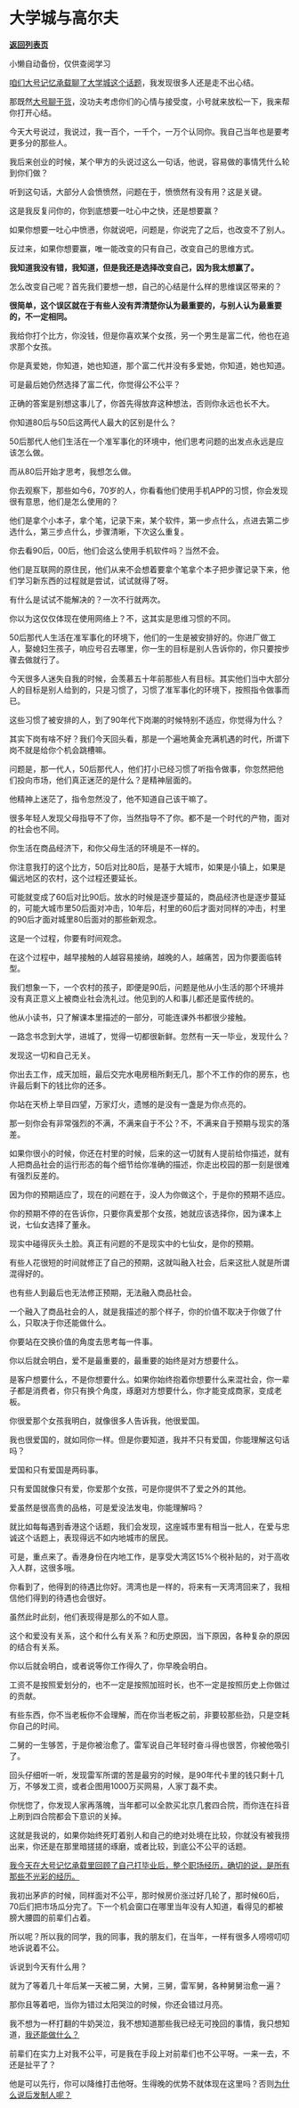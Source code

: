 # 大学城与高尔夫

[**返回列表页**](/gzh/记忆承载3)

小懒自动备份，仅供查阅学习

[咱们大号记忆承载聊了大学城这个话题](http://mp.weixin.qq.com/s?__biz=MzU0MjYwNDU2Mw==&mid=2247507339&idx=1&sn=1da273ca6f7694bd9240229b308d6dd4&chksm=fb1ab1f7cc6d38e171704aaa9733934657795707ddb0094fc67768f22c2309713c0d5169a42b&scene=21#wechat_redirect)，我发现很多人还是走不出心结。

  

那既然[大号聊干货](http://mp.weixin.qq.com/s?__biz=MzU0MjYwNDU2Mw==&mid=2247507339&idx=1&sn=1da273ca6f7694bd9240229b308d6dd4&chksm=fb1ab1f7cc6d38e171704aaa9733934657795707ddb0094fc67768f22c2309713c0d5169a42b&scene=21#wechat_redirect)，没功夫考虑你们的心情与接受度，小号就来放松一下，我来帮你打开心结。  

  

今天大号说过，我说过，我一百个，一千个，一万个认同你。我自己当年也是要考更多分的那些人。

  

我后来创业的时候，某个甲方的头说过这么一句话，他说，容易做的事情凭什么轮到你们做？  

  

听到这句话，大部分人会愤愤然，问题在于，愤愤然有没有用？这是关键。  

  

这是我反复问你的，你到底想要一吐心中之快，还是想要赢？

  

如果你想要一吐心中愤懑，你就说吧，问题是，你说完了之后，也改变不了别人。  

  

反过来，如果你想要赢，唯一能改变的只有自己，改变自己的思维方式。

  

 **我知道我没有错，我知道，但是我还是选择改变自己，因为我太想赢了。**

  

怎么改变自己呢？首先我们要想一想，自己的心结是什么样的思维误区带来的？

  

 **很简单，这个误区就在于有些人没有弄清楚你认为最重要的，与别人认为最重要的，不一定相同。**

  

我给你打个比方，你没钱，但是你喜欢某个女孩，另一个男生是富二代，他也在追求那个女孩。  

  

你是真爱她，你知道，她也知道，那个富二代并没有多爱她，你知道，她也知道。

  

可是最后她仍然选择了富二代，你觉得公不公平？

  

正确的答案是别想这事儿了，你首先得放弃这种想法，否则你永远也长不大。  

  

你知道80后与50后这两代人最大的区别是什么？

  

50后那代人他们生活在一个准军事化的环境中，他们思考问题的出发点永远是应该怎么做。  

  

而从80后开始才思考，我想怎么做。  

  

你去观察下，那些如今6，70岁的人，你看看他们使用手机APP的习惯，你会发现很有意思，他们是怎么使用的？  

  

他们是拿个小本子，拿个笔，记录下来，某个软件，第一步点什么，点进去第二步选什么，第三步点什么，步骤清晰，下次这么重复。

  

你去看90后，00后，他们会这么使用手机软件吗？当然不会。  

  

他们是互联网的原住民，他们从来不会想着要拿个笔拿个本子把步骤记录下来，他们学习新东西的过程就是尝试，试试就得了呀。

  

有什么是试试不能解决的？一次不行就两次。  

  

你以为这仅仅体现在使用网络上？不，这其实是思维习惯的不同。

  

50后那代人生活在准军事化的环境下，他们的一生是被安排好的。你进厂做工人，娶媳妇生孩子，响应号召去哪里，你一生的目标是别人告诉你的，你只要按步骤去做就行了。

  

今天很多人迷失自我的时候，会羡慕五十年前那些人有目标。其实他们当中大部分人的目标是别人给到的，只是习惯了，习惯了准军事化的环境下，按照指令做事而已。

  

这些习惯了被安排的人，到了90年代下岗潮的时候特别不适应，你觉得为什么？  

  

其实下岗有啥不好？我们今天回头看，那是一个遍地黄金充满机遇的时代，所谓下岗不就是给你个机会跳槽嘛。

  

问题是，那一代人，50后那代人，他们打小已经习惯了听指令做事，你忽然把他们投向市场，他们真正迷茫的是什么？是精神层面的。

  

他精神上迷茫了，指令忽然没了，他不知道自己该干嘛了。  

  

很多年轻人发现父母指导不了你，当然指导不了你。都不是一个时代的产物，面对的社会也不同。  

  

你生活在商品经济下，和你父母生活的环境是不一样的。

  

你注意我打的这个比方，50后对比80后，是基于大城市，如果是小镇上，如果是偏远地区的农村，这个过程还要延长。  

  

可能就变成了60后对比90后。放水的时候是逐步蔓延的，商品经济也是逐步蔓延的，可能大城市里50后面对冲击，10年后，村里的60后才面对同样的冲击，村里的90后才面对城里80后面对的那些新观念。

  

这是一个过程，你要有时间观念。

  

在这个过程中，越早接触的人越容易接纳，越晚的人，越痛苦，因为你要面临转型。

  

我们想象一下，一个农村的孩子，即便是90后，问题是他从小生活的那个环境并没有真正意义上被商业社会洗礼过。他见到的人和事儿都还是蛮传统的。  

  

他从小读书，只了解课本里描述的一部分，可能连课外书都很少接触。

  

一路念书念到大学，进城了，觉得一切都很新鲜。忽然有一天一毕业，发现什么？  

  

发现这一切和自己无关。

  

你出去工作，成天加班，最后交完水电房租所剩无几，那个不工作的你的房东，也许最后剩下的钱比你的还多。  

  

你站在天桥上举目四望，万家灯火，遗憾的是没有一盏是为你点亮的。

  

那一刻你会有非常强烈的不满，不满来自于不公？不，不满来自于预期与现实的落差。  

  

如果你很小的时候，你还在村里的时候，后来的这一切就有人提前给你描述，就有人把商品社会的运行形态的每个细节给你准确的描述，你走出校园的那一刻是很难有强烈反差的。

  

因为你的预期适应了，现在的问题在于，没人为你做这个，于是你的预期不适应。

  

你的预期不停的在告诉你，只要你真爱那个女孩，她就应该选择你，因为课本上说，七仙女选择了董永。  

  

现实中碰得灰头土脸。真正有问题的不是现实中的七仙女，是你的预期。

  

有些人花很短的时间就修正了自己的预期，这就叫融入社会，后来这批人就是所谓混得好的。  

  

也有些人到最后也无法修正预期，无法融入商品社会。

  

一个融入了商品社会的人，就是我描述的那个样子，你的价值不取决于你做了什么，只取决于你还能做什么。  

  

你要站在交换价值的角度去思考每一件事。  

  

你以后就会明白，爱不是最重要的，最重要的始终是对方想要什么。  

  

是客户想要什么，不是你想要什么。如果你始终抱着你想要什么来混社会，你一辈子都是消费者，你只有换个角度，琢磨对方想要什么，你才能变成商家，变成老板。  

  

你很爱那个女孩我明白，就像很多人告诉我，他很爱国。  

  

我也很爱国的，就如同你一样。但是你要知道，我并不只有爱国，你能理解这句话吗？  

  

爱国和只有爱国是两码事。  

  

只有爱国就像只有爱，你爱那个女孩，可是你提供不了爱之外的其他。  

  

爱虽然是很高贵的品格，可是爱没法发电，你能理解吗？  

  

就比如每每遇到香港这个话题，我们会发现，这座城市里有相当一批人，在爱与忠诚这个话题上，表现得远不如内地城市的居民。  

  

可是，重点来了。香港身份在内地工作，是享受大湾区15%个税补贴的，对于高收入人群，这很多哦。

  

你看到了，他得到的待遇比你好。湾湾也是一样的，将来有一天湾湾回来了，我相信他们得到的待遇也会很好。  

  

虽然此时此刻，他们表现得是那么的不如人意。

  

这个和爱没有关系，这个和什么有关系？和历史原因，当下原因，各种复杂的原因的结合有关系。  

  

你以后就会明白，或者说等你工作得久了，你早晚会明白。  

  

工资不是按照爱划分的，也不一定是按照加班时长，也不一定是按照历史上你做过的贡献。

  

有些东西，你不当老板你不会理解，而在你当老板之前，非要较那些劲，只是空耗你自己的时间。  

  

二舅的一生够苦，于是你被治愈了。雷军说自己年轻时奋斗得也很苦，你被他吸引了。  

  

回头仔细听一听，发现雷军所谓的苦是最穷的时候，是90年代卡里的钱只剩十几万，不够发工资，或者企图用1000万买网易，人家丁磊不卖。

  

你恍惚了，你发现人家再落魄，当年都可以全款买北京几套四合院，而你连在抖音上刷到四合院都会下意识的关掉。

  

这就是我说的，如果你始终死盯着别人和自己的绝对处境在比较，你就没有被我捞出来，你还是在那里暗搓搓的琢磨，或者比较，到底公不公平的话题。  

  

[我今天在大号记忆承载里回顾了自己打毕业后，整个职场经历，确切的说，是所有那些不光彩的经历。](http://mp.weixin.qq.com/s?__biz=MzU0MjYwNDU2Mw==&mid=2247507339&idx=1&sn=1da273ca6f7694bd9240229b308d6dd4&chksm=fb1ab1f7cc6d38e171704aaa9733934657795707ddb0094fc67768f22c2309713c0d5169a42b&scene=21#wechat_redirect)  

  

我初出茅庐的时候，同样面对不公平，那时候房价涨过好几轮了，那时候60后，70后们把市场瓜分完了。下一个机会窗口在哪里当年没有人知道，看得见的都被膀大腰圆的前辈们占着。

  

所以呢？所以我的同学，我的同事，我的朋友们，在当年，一样有很多人唠唠叨叨地诉说着不公。  

  

诉说到今天有什么用？

  

就为了等着几十年后某一天被二舅，大舅，三舅，雷军舅，各种舅舅治愈一遍？  

  

那你且等着吧，当你为错过太阳哭泣的时候，你还会错过月亮。

  

我不想为一杯打翻的牛奶哭泣，我不想知道那些我已经无可挽回的事情，我只想知道，[我还能做什么？](http://mp.weixin.qq.com/s?__biz=MzU0MjYwNDU2Mw==&mid=2247507339&idx=1&sn=1da273ca6f7694bd9240229b308d6dd4&chksm=fb1ab1f7cc6d38e171704aaa9733934657795707ddb0094fc67768f22c2309713c0d5169a42b&scene=21#wechat_redirect)

  

前辈们在实力上对我不公平，可是我在手段上对前辈们也不公平呀。一来一去，不还是扯平了？

  

他是可以先行，你可以降维打击他呀。生得晚的优势不就体现在这里吗？否则[为什么说后发制人呢？](http://mp.weixin.qq.com/s?__biz=MzU0MjYwNDU2Mw==&mid=2247507339&idx=1&sn=1da273ca6f7694bd9240229b308d6dd4&chksm=fb1ab1f7cc6d38e171704aaa9733934657795707ddb0094fc67768f22c2309713c0d5169a42b&scene=21#wechat_redirect)

